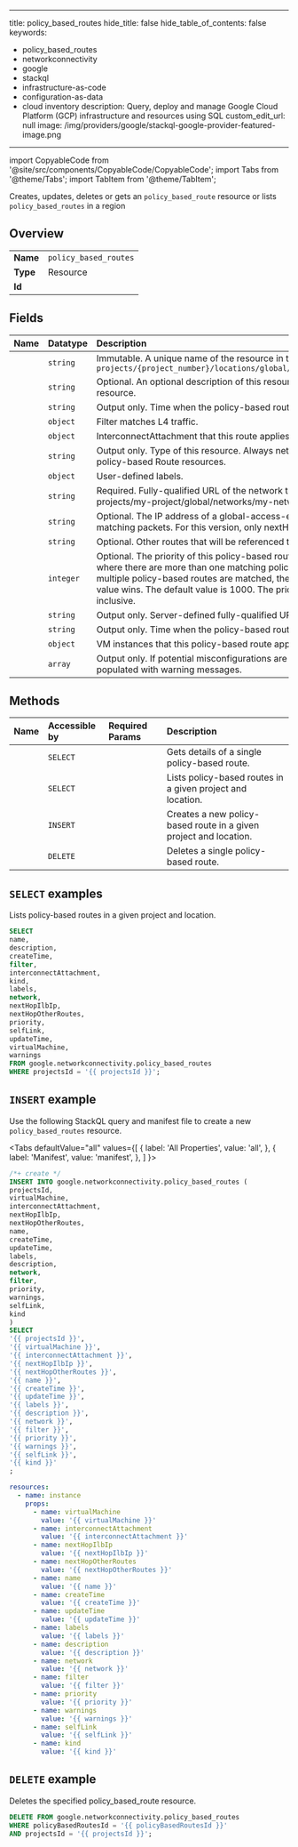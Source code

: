 
---
title: policy_based_routes
hide_title: false
hide_table_of_contents: false
keywords:
  - policy_based_routes
  - networkconnectivity
  - google
  - stackql
  - infrastructure-as-code
  - configuration-as-data
  - cloud inventory
description: Query, deploy and manage Google Cloud Platform (GCP) infrastructure and resources using SQL
custom_edit_url: null
image: /img/providers/google/stackql-google-provider-featured-image.png
---

import CopyableCode from '@site/src/components/CopyableCode/CopyableCode';
import Tabs from '@theme/Tabs';
import TabItem from '@theme/TabItem';

Creates, updates, deletes or gets an <code>policy_based_route</code> resource or lists <code>policy_based_routes</code> in a region

## Overview
<table><tbody>
<tr><td><b>Name</b></td><td><code>policy_based_routes</code></td></tr>
<tr><td><b>Type</b></td><td>Resource</td></tr>
<tr><td><b>Id</b></td><td><CopyableCode code="google.networkconnectivity.policy_based_routes" /></td></tr>
</tbody></table>

## Fields
| Name | Datatype | Description |
|:-----|:---------|:------------|
| <CopyableCode code="name" /> | `string` | Immutable. A unique name of the resource in the form of `projects/{project_number}/locations/global/PolicyBasedRoutes/{policy_based_route_id}` |
| <CopyableCode code="description" /> | `string` | Optional. An optional description of this resource. Provide this field when you create the resource. |
| <CopyableCode code="createTime" /> | `string` | Output only. Time when the policy-based route was created. |
| <CopyableCode code="filter" /> | `object` | Filter matches L4 traffic. |
| <CopyableCode code="interconnectAttachment" /> | `object` | InterconnectAttachment that this route applies to. |
| <CopyableCode code="kind" /> | `string` | Output only. Type of this resource. Always networkconnectivity#policyBasedRoute for policy-based Route resources. |
| <CopyableCode code="labels" /> | `object` | User-defined labels. |
| <CopyableCode code="network" /> | `string` | Required. Fully-qualified URL of the network that this route applies to, for example: projects/my-project/global/networks/my-network. |
| <CopyableCode code="nextHopIlbIp" /> | `string` | Optional. The IP address of a global-access-enabled L4 ILB that is the next hop for matching packets. For this version, only nextHopIlbIp is supported. |
| <CopyableCode code="nextHopOtherRoutes" /> | `string` | Optional. Other routes that will be referenced to determine the next hop of the packet. |
| <CopyableCode code="priority" /> | `integer` | Optional. The priority of this policy-based route. Priority is used to break ties in cases where there are more than one matching policy-based routes found. In cases where multiple policy-based routes are matched, the one with the lowest-numbered priority value wins. The default value is 1000. The priority value must be from 1 to 65535, inclusive. |
| <CopyableCode code="selfLink" /> | `string` | Output only. Server-defined fully-qualified URL for this resource. |
| <CopyableCode code="updateTime" /> | `string` | Output only. Time when the policy-based route was updated. |
| <CopyableCode code="virtualMachine" /> | `object` | VM instances that this policy-based route applies to. |
| <CopyableCode code="warnings" /> | `array` | Output only. If potential misconfigurations are detected for this route, this field will be populated with warning messages. |

## Methods
| Name | Accessible by | Required Params | Description |
|:-----|:--------------|:----------------|:------------|
| <CopyableCode code="get" /> | `SELECT` | <CopyableCode code="policyBasedRoutesId, projectsId" /> | Gets details of a single policy-based route. |
| <CopyableCode code="list" /> | `SELECT` | <CopyableCode code="projectsId" /> | Lists policy-based routes in a given project and location. |
| <CopyableCode code="create" /> | `INSERT` | <CopyableCode code="projectsId" /> | Creates a new policy-based route in a given project and location. |
| <CopyableCode code="delete" /> | `DELETE` | <CopyableCode code="policyBasedRoutesId, projectsId" /> | Deletes a single policy-based route. |

## `SELECT` examples

Lists policy-based routes in a given project and location.

```sql
SELECT
name,
description,
createTime,
filter,
interconnectAttachment,
kind,
labels,
network,
nextHopIlbIp,
nextHopOtherRoutes,
priority,
selfLink,
updateTime,
virtualMachine,
warnings
FROM google.networkconnectivity.policy_based_routes
WHERE projectsId = '{{ projectsId }}'; 
```

## `INSERT` example

Use the following StackQL query and manifest file to create a new <code>policy_based_routes</code> resource.

<Tabs
    defaultValue="all"
    values={[
        { label: 'All Properties', value: 'all', },
        { label: 'Manifest', value: 'manifest', },
    ]
}>
<TabItem value="all">

```sql
/*+ create */
INSERT INTO google.networkconnectivity.policy_based_routes (
projectsId,
virtualMachine,
interconnectAttachment,
nextHopIlbIp,
nextHopOtherRoutes,
name,
createTime,
updateTime,
labels,
description,
network,
filter,
priority,
warnings,
selfLink,
kind
)
SELECT 
'{{ projectsId }}',
'{{ virtualMachine }}',
'{{ interconnectAttachment }}',
'{{ nextHopIlbIp }}',
'{{ nextHopOtherRoutes }}',
'{{ name }}',
'{{ createTime }}',
'{{ updateTime }}',
'{{ labels }}',
'{{ description }}',
'{{ network }}',
'{{ filter }}',
'{{ priority }}',
'{{ warnings }}',
'{{ selfLink }}',
'{{ kind }}'
;
```
</TabItem>
<TabItem value="manifest">

```yaml
resources:
  - name: instance
    props:
      - name: virtualMachine
        value: '{{ virtualMachine }}'
      - name: interconnectAttachment
        value: '{{ interconnectAttachment }}'
      - name: nextHopIlbIp
        value: '{{ nextHopIlbIp }}'
      - name: nextHopOtherRoutes
        value: '{{ nextHopOtherRoutes }}'
      - name: name
        value: '{{ name }}'
      - name: createTime
        value: '{{ createTime }}'
      - name: updateTime
        value: '{{ updateTime }}'
      - name: labels
        value: '{{ labels }}'
      - name: description
        value: '{{ description }}'
      - name: network
        value: '{{ network }}'
      - name: filter
        value: '{{ filter }}'
      - name: priority
        value: '{{ priority }}'
      - name: warnings
        value: '{{ warnings }}'
      - name: selfLink
        value: '{{ selfLink }}'
      - name: kind
        value: '{{ kind }}'

```
</TabItem>
</Tabs>

## `DELETE` example

Deletes the specified policy_based_route resource.

```sql
DELETE FROM google.networkconnectivity.policy_based_routes
WHERE policyBasedRoutesId = '{{ policyBasedRoutesId }}'
AND projectsId = '{{ projectsId }}';
```
